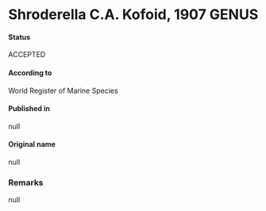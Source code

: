 Shroderella C.A. Kofoid, 1907 GENUS
=======

#### Status
ACCEPTED

#### According to
World Register of Marine Species

#### Published in
null

#### Original name
null

### Remarks
null
